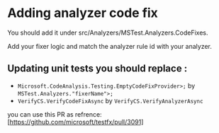 # Adding analyzer code fix

You should add it under src/Analyzers/MSTest.Analyzers.CodeFixes.

Add your fixer logic and match the analyzer rule id with your analyzer.

## Updating unit tests you should replace :

 - `Microsoft.CodeAnalysis.Testing.EmptyCodeFixProvider>;` by `MSTest.Analyzers."fixerName">;`
 - `VerifyCS.VerifyCodeFixAsync` by `VerifyCS.VerifyAnalyzerAsync`
 
you can use this PR as refrence: [https://github.com/microsoft/testfx/pull/3091]
